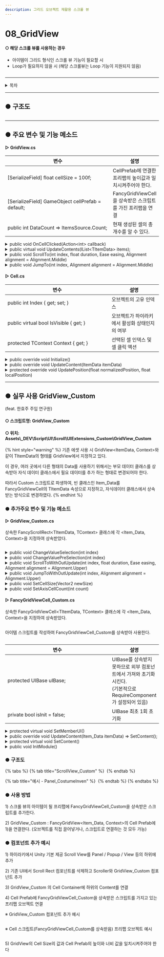 ```yaml
---
description: 그리드 오브젝트 재활용 스크롤 뷰
---
```


# 08\_GridView

#### ○ 해당 스크롤 뷰를 사용하는 경우

* 아이템이 그리드 형식인 스크롤 뷰 기능이 필요할 시
* Loop가 필요하지 않을 시 (해당 스크롤뷰는 Loop 기능이 지원되지 않음)

<figure><img src="../../../../.gitbook/assets/GridView.gif" alt=""><figcaption></figcaption></figure>

***

<details>

<summary>목차</summary>

[#undefined-2](08\_gridview.md#undefined-2 "mention")

[#undefined-3](08\_gridview.md#undefined-3 "mention")

[#scrollview\_custom](08\_gridview.md#scrollview\_custom "mention")

[#undefined-4](08\_gridview.md#undefined-4 "mention")

</details>

***

## ● 구조도

<img src="../../../../.gitbook/assets/file.excalidraw (8).svg" alt="" class="gitbook-drawing">

***

## ● 주요 변수 및 기능 메소드

#### ▷ GridView.cs

<table><thead><tr><th width="418.3333333333333">변수</th><th>설명</th></tr></thead><tbody><tr><td>[SerializeField] float cellSize = 100f;</td><td>CellPrefab에 연결한 프리팹의 높이값과 일치시켜주어야 한다.</td></tr><tr><td>[SerializeField] GameObject cellPrefab = default;</td><td>FancyGridViewCell을 상속받은 스크립트를 가진 프리팹을 연결</td></tr><tr><td>public int DataCount => ItemsSource.Count;</td><td>현재 생성된 셀의 총 개수를 알 수 있다.</td></tr></tbody></table>

<details>

<summary>public void OnCellClicked(Action&#x3C;int> callback)</summary>

```csharp
// 셀 선택 시 액션 호출
gridView.OnCellClicked((int) => { /*선택된 셀의 인덱스가 넘어온다*/ });
```

</details>

<details>

<summary>public virtual void UpdateContents(IList&#x3C;TItemData> items);</summary>

```csharp
// 아이템(셀)을 스크롤뷰에 생성
// 기존 아이템 전부 삭제 후 새로 받은 아이템으로 다시 생성

List<ItemData> datas = new List<ItemData>();
datas.add(new ItemData()); // 아이템 전체 데이터를 리스트로 만든다

gridView.UpdateData(datas);
```

</details>

<details>

<summary>public void ScrollTo(int index, float duration, Ease easing, Alignment alignment = Alignment.Middle)</summary>

```csharp
// 지정한 인덱스의 셀까지 스크롤링
// (지정한 인덱스, 걸리는 시간, 이동 방식, 기준 피벗)

gridView.ScrollTo(1, 0.3f, Ease.InOutQuint, Alignment.Lower);
```

</details>

<details>

<summary>public void JumpTo(int index, Alignment alignment = Alignment.Middle)</summary>

```csharp
 // 지정한 인덱스의 셀까지 바로 스크롤
 // (지정한 인덱스, 기준 피벗)
 
 gridView.JumpTo(10, Alignment.Lower);
```

</details>

#### ▷ Cell.cs

<table><thead><tr><th width="325">변수</th><th>설명</th></tr></thead><tbody><tr><td>public int Index { get; set; }</td><td>오브젝트의 고유 인덱스</td></tr><tr><td>public virtual bool IsVisible { get; }</td><td>오브젝트가 하이라키에서 활성화 상태인지의 여부</td></tr><tr><td>protected TContext Context { get; }</td><td>선택된 셀 인덱스 및 셀 클릭 액션</td></tr></tbody></table>

<details>

<summary>public override void Initialize()</summary>

```csharp
// Awake의 역할
// 버튼이 있을 시 AddListener 등록
public override void Initialize()
{
    button.onClick.AddListener(() => Context.OnCellClicked?.Invoke(Index));
}
```

</details>

<details>

<summary>public override void UpdateContent(ItemData itemData)</summary>

<pre class="language-csharp"><code class="lang-csharp">// 생성 및 하이라키에서 활성화 됐을 시 해당 메소드 호출
// 호출 될 때마다 데이터가 들어온다
// 데이터를 받아와 처리하는 코드를 작성

public override void UpdateContent(ItemData itemData)
{
<strong>    message.text = itemData.Message;
</strong>
    var selected = Context.SelectedIndex == Index;
    image.color = selected 
        ? new Color32(0, 255, 255, 100)
        : new Color32(255, 255, 255, 77);
}
</code></pre>

</details>

<details>

<summary>protected override void UpdatePosition(float normalizedPosition, float localPosition)</summary>

```csharp
// 해당 셀의 위치값을 얻을 수 있다.
```

</details>

***

## ● 실무 사용 GridView\_Custom

(feat. 한효주 주임 연구원)

#### ○ 스크립트명: GridView\_Custom

#### ○ 위치: Assets\\\_DEV\Script\UI\Scroll\UIExtensions\_Custom\GridView\_Custom

{% hint style="warning" %}
기존 에셋 사용 시 GridView\<ItemData, Context>와 같이 TItemData의 형태를 GridView에서 지정하고 있다.

이 경우, 여러 곳에서 다른 형태의 Data를 사용하기 위해서는 부모 데이터 클래스를 상속받아 자식 데이터 클래스에서 필요 데이터를 추가 하는 형태로 변경되어야 한다.

따라서 Custom 스크립트로 파생하여, 빈 클래스인 Item\_Data를 FancyGridViewCell의 TItemData 속성으로 지정하고, 자식데이터 클래스에서 상속받는 방식으로 변경하였다.
{% endhint %}

### ● 추가주요 변수 및 기능 메소드

#### ▷ GridView\_Custom.cs

상속한 FancyScrollRect\<TItemData, TContext> 클래스에 각 \<Item\_Data, Context>을 지정하여 상속받았다.

<figure><img src="../../../../.gitbook/assets/image (8) (1).png" alt=""><figcaption></figcaption></figure>

<details>

<summary>public void ChangeValueSelection(int index)</summary>

```csharp
// UpdateSelection 없이 현재 선택한 값만 바꿈
public void ChangeValueSelection(int index)
{
    if (Context.SelectedIndex == index)
    {
        return;
    }
    Context.SelectedIndex = index;
}
```

</details>

<details>

<summary>public void ChangeValuePreSelection(int index)</summary>

```csharp
// UpdateSelection 없이 이전 선택했던 값만 바꿈
public void ChangeValuePreSelection(int index)
{
    if (Context.PreSelectIdx == index)
    {
        return;
    }
    Context.PreSelectIdx = index;
}
```

</details>

<details>

<summary>public void ScrollToWithOutUpdate(int index, float duration, Ease easing, Alignment alignment = Alignment.Upper)</summary>

```csharp
// UpdateSelection 없이 스크롤 위치만 바꿈 (스크롤링 o)
public void ScrollToWithOutUpdate(int index, float duration, Ease easing, Alignment alignment = Alignment.Upper)
{
    ScrollTo(index, duration, easing, GetAlignment(alignment));
}
```

</details>

<details>

<summary>public void JumpToWithOutUpdate(int index, Alignment alignment = Alignment.Upper)</summary>

```csharp
// UpdateSelection 없이 스크롤 위치만 바꿈 (스크롤링 x)
public void JumpToWithOutUpdate(int index, Alignment alignment = Alignment.Upper)
{
    JumpTo(index, GetAlignment(alignment));
}
```

</details>

<details>

<summary>public void SetCellSize(Vector2 newSize)</summary>

```csharp
// 셀 사이즈 런타임에서 변경
// 기본적으론 컴포넌트에서 변경
public void SetCellSize(Vector2 newSize)
{
    cellSize = newSize;
}
```

</details>

<details>

<summary>public void SetAxisCellCount(int count)</summary>

```csharp
// 그리드 그룹 개수 런타임에서 변경
// 기본적으론 컴포넌트에서 변경
public void SetAxisCellCount(int count)
{
    startAxisCellCount = count;
}
```

</details>

#### ▷ FancyGridViewCell\_Custom.cs

상속한 FancyGridViewCell\<TItemData, TContext> 클래스에 각 \<Item\_Data, Context>을 지정하여 상속받았다.

<figure><img src="../../../../.gitbook/assets/image (9) (1).png" alt=""><figcaption></figcaption></figure>

아이템 스크립트를 작성하여 FancyGridViewCell\_Custom를 상속받아 사용한다.

<figure><img src="../../../../.gitbook/assets/image (10).png" alt=""><figcaption></figcaption></figure>

<table><thead><tr><th width="418.3333333333333">변수</th><th>설명</th></tr></thead><tbody><tr><td>protected UIBase uIBase;</td><td>UIBase를 상속받지 못하므로 외부 컴포넌트에서 가져와 초기화 시킨다.<br>(기본적으로 RequireComponent가 설정되어 있음)</td></tr><tr><td>private bool isInit = false;</td><td>UIBase 최초 1회 초기화</td></tr></tbody></table>

<details>

<summary>protected virtual void SetMemberUI()</summary>

```csharp
// 기존 UIBase를 상속받는 스크립트와 마찬가지로 SetMemberUI를 호출할 수 있다.

// Item_Costume.cs
    protected override void SetMemberUI()
    {
        #region Button
        uIBase.GetUI_Button("btn_Costume", () => { if (!IsLock()) SelectIndex(); });
        #endregion

         (생략)
    }
```

</details>

<details>

<summary>public override void UpdateContent(Item_Data itemData) => SetContent();</summary>

```csharp
// 스크롤 뷰 아이템이 생성 및 활성화될 시 UpdateContent가 호출되어 데이터를 받는다. 
// 기본적으로 SetContent()를 호출하므로 
// 오버라이딩 시 데이터를 받고난 후 base.UpdateContent(itemData)를 호출해야 한다.

// Item_Costume.cs
    public override void UpdateContent(Item_Data itemData)
    {
        if (itemData is Item_CostumeData _data)
        {
            data = _data;

            base.UpdateContent(itemData);
        }
    }
```

</details>

<details>

<summary>protected virtual void SetContent()</summary>

```csharp
// 받아온 데이터로 아이템 콘텐츠 세팅한다.

// Item_Costume.cs
    protected override void SetContent()
    {
           if (go_Glow != null)
        {
            bool b = IsSelected() && !IsLock();
            go_Glow.SetActive(b);
        }

        (생략)
    }
```

</details>

<details>

<summary>public void InitModule()</summary>

```csharp
// UIBase 초기화 및 FancyGridViewCell_Custom에 있는 SetMemberUI() 호출
// 기본적으로 Awake()에서 호출한다.
// 강제로 초기화 시켜주어야 하는 경우 직접 호출한다.
```

</details>

### ● 구조도

{% tabs %}
{% tab title="ScrollView_Custom" %}
<img src="../../../../.gitbook/assets/file.excalidraw (7).svg" alt="" class="gitbook-drawing">
{% endtab %}

{% tab title="예시 - Panel_CostumeInven" %}
<img src="../../../../.gitbook/assets/file.excalidraw (9).svg" alt="" class="gitbook-drawing">
{% endtab %}
{% endtabs %}

### ● 사용 방법

1\) 스크롤 뷰의 아이템이 될 프리팹에 FancyGridViewCell\_Custom을 상속받은 스크립트를 추가한다.

2\) GridView\_Custom : FancyGridView\<Item\_Data, Context>의 Cell Prefab에 1)을 연결한다. (오브젝트를 직접 끌어넣거나, 스크립트로 연결하는 것 모두 가능)

### ● 컴포넌트 추가 예시

1\) 하이라키에서 Unity 기본 제공 Scroll View를 Panel / Popup / View 등의 하위에 추가

2\) 기존 UI에서 Scroll Rect 컴포넌트를 삭제하고 Scroller와 GridView\_Custom 컴포넌트 추가

3\) GridView\_Custom 의 Cell Container에 하위의 Content를 연결

4\) Cell Prefab에 FancyGridViewCell\_Custom을 상속받은 스크립트를 가지고 있는 프리팹 오브젝트 연결

※ GridView\_Custom 컴포넌트 추가 예시

<figure><img src="../../../../.gitbook/assets/image (11).png" alt=""><figcaption></figcaption></figure>

※ Cell 스크립트(FancyGridViewCell\_Custom를 상속받음) 프리팹 오브젝트 예시

<figure><img src="../../../../.gitbook/assets/image (12).png" alt=""><figcaption></figcaption></figure>

5\) GridView의 Cell Size의 값과 Cell Prefab의 높이와 너비 값을 일치시켜주어야 한다
